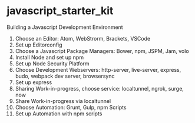 # javascript_starter_kit
Building a Javascript Development Environment

1. Choose an Editor: Atom, WebStrorm, Brackets, VSCode
2. Set up Editorconfig
3. Choose a Javascript Package Managers: Bower, npm, JSPM, Jam, volo
4. Install Node and set up npm
5. Set up Node Security Platform
6. Choose Development Webservers: http-server, live-server, express, budo, webpack dev server, browsersync
7. Set up express
8. Sharing Work-in-progress, choose service: localtunnel, ngrok, surge, now
9. Share Work-in-progress via localtunnel
10. Choose Automation: Grunt, Gulp, npm Scripts
11. Set up Automation with npm scripts
